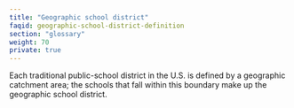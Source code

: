 ```yaml
---
title: "Geographic school district"
faqid: geographic-school-district-definition
section: "glossary" 
weight: 70
private: true
---
```

Each traditional public-school district in the U.S. is defined by a geographic catchment area; the schools that fall within this boundary make up the geographic school district.